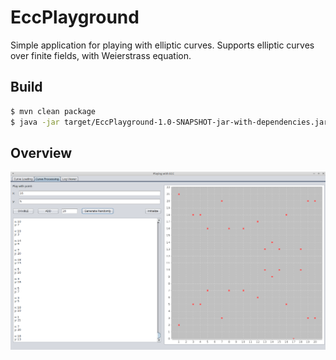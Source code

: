 # EccPlayground
Simple application for playing with elliptic curves.
Supports elliptic curves over finite fields, with  Weierstrass equation. 

## Build
```bash
$ mvn clean package
$ java -jar target/EccPlayground-1.0-SNAPSHOT-jar-with-dependencies.jar 
```

## Overview
![GitHub Logo](/doc/example.png)

